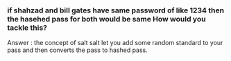 ### if shahzad and bill gates have same password of like 1234 then the hasehed pass for both would be same How would you tackle this?
Answer : the concept of salt salt let you add some random standard to your pass and then converts the pass to hashed pass.
